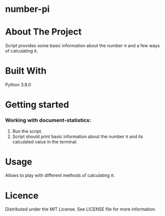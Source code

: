# number-pi

# About The Project
Script provides some basic information about the number π and a few ways of calculating it.

# Built With
Python 3.8.0

# Getting started

### Working with document-statistics:
1. Run the script.
3. Script should print basic information about the number π and its calculated value in the terminal.

# Usage
Allows to play with different methods of calculating π.

# Licence
Distributed under the MIT License. See LICENSE file for more information.
